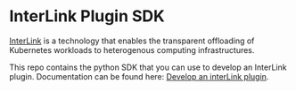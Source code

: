 # InterLink Plugin SDK

[InterLink](https://intertwin-eu.github.io/interLink/) is a technology that enables the transparent offloading
of Kubernetes workloads to heterogenous computing infrastructures.

This repo contains the python SDK that you can use to develop an InterLink plugin.
Documentation can be found here: [Develop an interLink plugin](https://intertwin-eu.github.io/interLink/docs/guides/develop-a-plugin).
